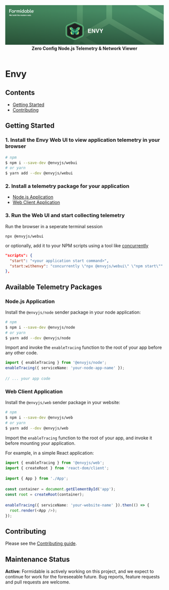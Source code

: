 <div align="center">
  <a href="https://formidable.com/open-source/" target="_blank">
    <img alt="Envy — Formidable, We build the modern web" src="https://raw.githubusercontent.com/FormidableLabs/envy/main//envy-hero.png" />
  </a>

  <strong>
    Zero Config Node.js Telemetry &amp; Network Viewer
  </strong>

  <br />
  <br />
</div>

# Envy

## Contents

- [Getting Started](#getting-started)
- [Contributing](#contributing)

## Getting Started

### 1. Install the Envy Web UI to view application telemetry in your browser

```sh
# npm
$ npm i --save-dev @envyjs/webui
# or yarn
$ yarn add --dev @envyjs/webui
```

### 2. Install a telemetry package for your application

- [Node.js Application](#nodejs-application)
- [Web Client Application](#web-client-application)

### 3. Run the Web UI and start collecting telemetry

Run the browser in a seperate terminal session

```
npx @envyjs/webui
```

or optionally, add it to your NPM scripts using a tool like [concurrently](https://www.npmjs.com/package/concurrently)

```json
"scripts": {
  "start": "<your application start command>",
  "start:withenvy": "concurrently \"npx @envyjs/webui\" \"npm start\""
},
```

## Available Telemetry Packages

### Node.js Application

Install the `@envyjs/node` sender package in your node application:

```sh
# npm
$ npm i --save-dev @envyjs/node
# or yarn
$ yarn add --dev @envyjs/node
```

Import and invoke the `enableTracing` function to the root of your app before any other code.

```ts
import { enableTracing } from '@envyjs/node';
enableTracing({ serviceName: 'your-node-app-name' });

// ... your app code
```

### Web Client Application

Install the `@envyjs/web` sender package in your website:

```sh
# npm
$ npm i --save-dev @envyjs/web
# or yarn
$ yarn add --dev @envyjs/web
```

Import the `enableTracing` function to the root of your app, and invoke it before mounting your application.

For example, in a simple React application:

```ts
import { enableTracing } from '@envyjs/web';
import { createRoot } from 'react-dom/client';

import { App } from './App';

const container = document.getElementById('app');
const root = createRoot(container);

enableTracing({ serviceName: 'your-website-name' }).then(() => {
  root.render(<App />);
});
```

## Contributing

Please see the [Contributing guide](CONTRIBUTING.md).

## Maintenance Status

**Active:** Formidable is actively working on this project, and we expect to continue for work for the foreseeable future. Bug reports, feature requests and pull requests are welcome.
